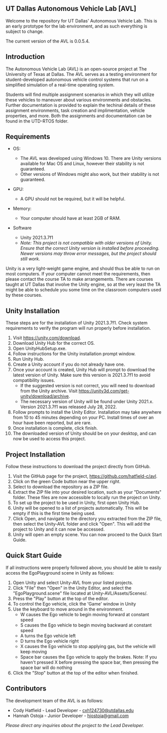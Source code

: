 ## UT Dallas Autonomous Vehicle Lab [AVL]

Welcome to the repository for UT Dallas' Autonomous Vehicle Lab. This is an early prototype for the lab environment, and as such everything is subject to change.

The current version of the AVL is 0.0.5.4.

## Introduction

The Autonomous Vehicle Lab (AVL) is an open-source project at The University of Texas at Dallas. The AVL serves as a testing environment for student-developed autonomous vehicle control systems that run on a simplified simulation of a real-time operating system. 

Students will find multiple assignment scenarios in which they will utilize these vehicles to maneuver about various environments and obstacles. Further documentation is provided to explain the techinal details of these assignment environments, task creation and implimentation, vehicle properties, and more. 
Both the assignments and documentation can be found in the UTD-RTOS folder.


## Requirements

- OS: 
    - The AVL was developed using Windows 10. There are Unity versions available for Mac OS and Linux, however their stability is not guaranteed.
    - Other versions of Windows might also work, but their stability is not guaranteed.

- GPU:
    - A GPU should not be required, but it will be helpful.

- Memory:
    - Your computer should have at least 2GB of RAM.

- Software
    - Unity 2021.3.7f1
    - *Note: This project is not compatible with older versions of Unity. Ensure that the correct Unity version is installed before proceeding. Newer versions may throw error messages, but the project should still work.*

Unity is a very light-weight game engine, and should thus be able to run on most computers. If your computer cannot meet the requirements, then please contact the course TA to make arrangements. There are courses taught at UT Dallas that involve the Unity engine, so at the very least the TA might be able to schedule you some time on the classroom computers used by these courses.

## Unity Installation

These steps are for the installation of Unity 2021.3.7f1. Check system requirements to verify the program will run properly before installation.

1. Visit https://unity.com/download.
2. Download Unity Hub for the correct OS.
3. Open UnityHubSetup.exe.
4. Follow instructions for the Unity installation prompt window.
5. Run Unity Hub.
6. Create a Unity account if you do not already have one.
7. Once your account is created, Unity Hub will prompt to download the latest version of Unity. Make sure this version is 2021.3.7f1 to avoid compatibility issues.
    - If the suggested version is not correct, you will need to download from the Unity archive. Visit https://unity3d.com/get-unity/download/archive.
    - The necessary version of Unity will be found under Unity 2021.x. Version 2021.3.7f1 was released July 28, 2022.
8. Follow prompts to install the Unity Editor. Installation may take anywhere from 10 to 45 minutes depending on your PC. Install times of over an hour have been reported, but are rare.
9. Once installation is complete, click finish.
10. The downloaded version of Unity should be on your desktop, and can now be used to access this project.

## Project Installation

Follow these instructions to download the project directly from GitHub.

1. Visit the GitHub page for the project, https://github.com/hatfield-c/avl.
2. Click on the green Code button near the upper right.
3. Select to download the repository as a ZIP file.
4. Extract the ZIP file into your desired location, such as your "Documents" folder. These files are now accessible to locally run the project on Unity.
5. To set up the project to be used in Unity, first open Unity Hub.
6. Unity will be opened to a list of projects automatically. This will be empty if this is the first time being used. 
7. Click Open, and navigate to the directory you extracted from the ZIP file, then select the Unity-AVL folder and click "Open". This will add the project to Unity and it can now be accessed.
8. Unity will open an empty scene. You can now proceed to the Quick Start Guide.

## Quick Start Guide

If all instructions were properly followed above, you should be able to easily access the EgoPlayground scene in Unity as follows:
1. Open Unity and select Unity-AVL from your listed projects.
2. Click "File" then "Open" in the Unity Editor, and select the "EgoPlayground.scene" file located at Unity-AVL/Assets/Scenes/.
3. Press the "Play" button at the top of the editor.
4. To control the Ego vehicle, click the 'Game' window in Unity
5. Use the keyboard to move around in the environment. 
    - W causes the Ego vehicle to begin moving forward at constant speed 
    - S causes the Ego vehicle to begin moving backward at constant speed
    - A turns the Ego vehicle left
    - D turns the Ego vehicle right
    - X causes the Ego vehicle to stop applying gas, but the vehicle will keep moving
    - Space bar causes the Ego vehicle to apply the brakes. Note: If you haven't pressed X before pressing the space bar, then pressing the space bar will do nothing
6. Click the "Stop" button at the top of the editor when finished.

## Contributors

The development team of the AVL is as follows:
- Cody Hatfield - Lead Developer - cxh124730@utdallas.edu
- Hannah Ostoja - Junior Developer - hjostoja@gmail.com

*Please direct any inquiries about the project to the Lead Developer.*